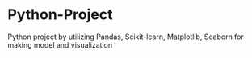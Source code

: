 # Python-Project
Python project by utilizing Pandas, Scikit-learn, Matplotlib, Seaborn for making model and visualization 
